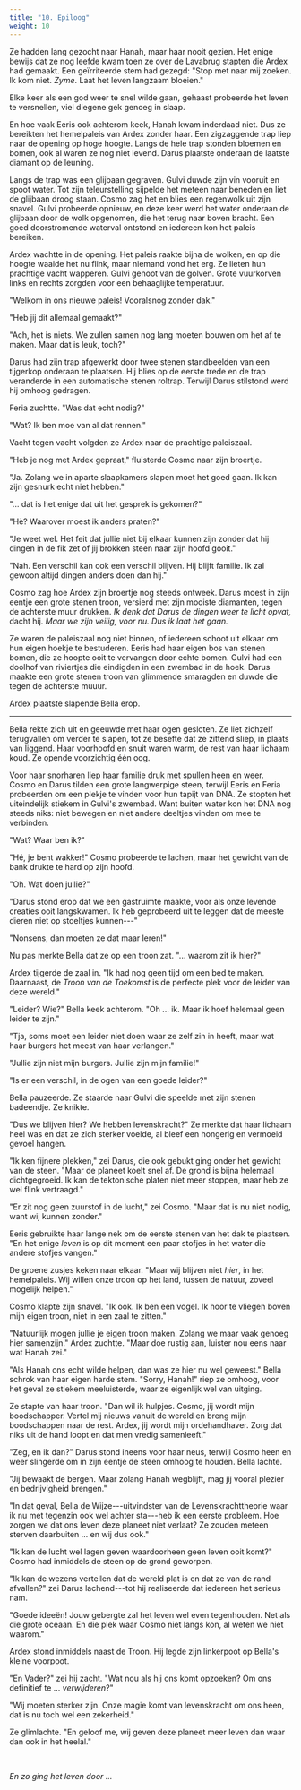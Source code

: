 ```yaml
---
title: "10. Epiloog"
weight: 10
---
```


Ze hadden lang gezocht naar Hanah, maar haar nooit gezien. Het enige bewijs dat ze nog leefde kwam toen ze over de Lavabrug stapten die Ardex had gemaakt. Een geïrriteerde stem had gezegd: "Stop met naar mij zoeken. Ik kom niet. _Zyme_. Laat het leven langzaam bloeien."

Elke keer als een god weer te snel wilde gaan, gehaast probeerde het leven te versnellen, viel diegene gek genoeg in slaap.

En hoe vaak Eeris ook achterom keek, Hanah kwam inderdaad niet. Dus ze bereikten het hemelpaleis van Ardex zonder haar. Een zigzaggende trap liep naar de opening op hoge hoogte. Langs de hele trap stonden bloemen en bomen, ook al waren ze nog niet levend. Darus plaatste onderaan de laatste diamant op de leuning.

Langs de trap was een glijbaan gegraven. Gulvi duwde zijn vin vooruit en spoot water. Tot zijn teleurstelling sijpelde het meteen naar beneden en liet de glijbaan droog staan. Cosmo zag het en blies een regenwolk uit zijn snavel. Gulvi probeerde opnieuw, en deze keer werd het water onderaan de glijbaan door de wolk opgenomen, die het terug naar boven bracht. Een goed doorstromende waterval ontstond en iedereen kon het paleis bereiken.

Ardex wachtte in de opening. Het paleis raakte bijna de wolken, en op die hoogte waaide het nu flink, maar niemand vond het erg. Ze lieten hun prachtige vacht wapperen. Gulvi genoot van de golven. Grote vuurkorven links en rechts zorgden voor een behaaglijke temperatuur.

"Welkom in ons nieuwe paleis! Vooralsnog zonder dak."

"Heb jij dit allemaal gemaakt?"

"Ach, het is niets. We zullen samen nog lang moeten bouwen om het af te maken. Maar dat is leuk, toch?"

Darus had zijn trap afgewerkt door twee stenen standbeelden van een tijgerkop onderaan te plaatsen. Hij blies op de eerste trede en de trap veranderde in een automatische stenen roltrap. Terwijl Darus stilstond werd hij omhoog gedragen. 

Feria zuchtte. "Was dat echt nodig?"

"Wat? Ik ben moe van al dat rennen."

Vacht tegen vacht volgden ze Ardex naar de prachtige paleiszaal.

"Heb je nog met Ardex gepraat," fluisterde Cosmo naar zijn broertje.

"Ja. Zolang we in aparte slaapkamers slapen moet het goed gaan. Ik kan zijn gesnurk echt niet hebben."

"... dat is het enige dat uit het gesprek is gekomen?"

"Hè? Waarover moest ik anders praten?"

"Je weet wel. Het feit dat jullie niet bij elkaar kunnen zijn zonder dat hij dingen in de fik zet of jij brokken steen naar zijn hoofd gooit."

"Nah. Een verschil kan ook een verschil blijven. Hij blijft familie. Ik zal gewoon altijd dingen anders doen dan hij."

Cosmo zag hoe Ardex zijn broertje nog steeds ontweek. Darus moest in zijn eentje een grote stenen troon, versierd met zijn mooiste diamanten, tegen de achterste muur drukken. _Ik denk dat Darus de dingen weer te licht opvat,_ dacht hij. _Maar we zijn veilig, voor nu. Dus ik laat het gaan._

Ze waren de paleiszaal nog niet binnen, of iedereen schoot uit elkaar om hun eigen hoekje te bestuderen. Eeris had haar eigen bos van stenen bomen, die ze hoopte ooit te vervangen door echte bomen. Gulvi had een doolhof van riviertjes die eindigden in een zwembad in de hoek. Darus maakte een grote stenen troon van glimmende smaragden en duwde die tegen de achterste muuur.

Ardex plaatste slapende Bella erop. 

___

Bella rekte zich uit en geeuwde met haar ogen gesloten. Ze liet zichzelf terugvallen om verder te slapen, tot ze besefte dat ze zittend sliep, in plaats van liggend. Haar voorhoofd en snuit waren warm, de rest van haar lichaam koud. Ze opende voorzichtig één oog.

Voor haar snorharen liep haar familie druk met spullen heen en weer. Cosmo en Darus tilden een grote langwerpige steen, terwijl Eeris en Feria probeerden om een plekje te vinden voor hun tapijt van DNA. Ze stopten het uiteindelijk stiekem in Gulvi's zwembad. Want buiten water kon het DNA nog steeds niks: niet bewegen en niet andere deeltjes vinden om mee te verbinden.

"Wat? Waar ben ik?"

"Hé, je bent wakker!" Cosmo probeerde te lachen, maar het gewicht van de bank drukte te hard op zijn hoofd.

"Oh. Wat doen jullie?"

"Darus stond erop dat we een gastruimte maakte, voor als onze levende creaties ooit langskwamen. Ik heb geprobeerd uit te leggen dat de meeste dieren niet op stoeltjes kunnen---"

"Nonsens, dan moeten ze dat maar leren!"

Nu pas merkte Bella dat ze op een troon zat. "... waarom zit ik hier?"

Ardex tijgerde de zaal in. "Ik had nog geen tijd om een bed te maken. Daarnaast, de *Troon van de Toekomst* is de perfecte plek voor de leider van deze wereld."

"Leider? Wie?" Bella keek achterom. "Oh ... ik. Maar ik hoef helemaal geen leider te zijn."

"Tja, soms moet een leider niet doen waar ze zelf zin in heeft, maar wat haar burgers het meest van haar verlangen."

"Jullie zijn niet mijn burgers. Jullie zijn mijn familie!"

"Is er een verschil, in de ogen van een goede leider?"

Bella pauzeerde. Ze staarde naar Gulvi die speelde met zijn stenen badeendje. Ze knikte.

"Dus we blijven hier? We hebben levenskracht?" Ze merkte dat haar lichaam heel was en dat ze zich sterker voelde, al bleef een hongerig en vermoeid gevoel hangen.

"Ik ken fijnere plekken," zei Darus, die ook gebukt ging onder het gewicht van de steen. "Maar de planeet koelt snel af. De grond is bijna helemaal dichtgegroeid. Ik kan de tektonische platen niet meer stoppen, maar heb ze wel flink vertraagd."

"Er zit nog geen zuurstof in de lucht," zei Cosmo. "Maar dat is nu niet nodig, want wij kunnen zonder."

Eeris gebruikte haar lange nek om de eerste stenen van het dak te plaatsen. "En het enige _leven_ is op dit moment een paar stofjes in het water die andere stofjes vangen." 

De groene zusjes keken naar elkaar. "Maar wij blijven niet _hier_, in het hemelpaleis. Wij willen onze troon op het land, tussen de natuur, zoveel mogelijk helpen."

Cosmo klapte zijn snavel. "Ik ook. Ik ben een vogel. Ik hoor te vliegen boven mijn eigen troon, niet in een zaal te zitten."

"Natuurlijk mogen jullie je eigen troon maken. Zolang we maar vaak genoeg hier samenzijn." Ardex zuchtte. "Maar doe rustig aan, luister nou eens naar wat Hanah zei."

"Als Hanah ons echt wilde helpen, dan was ze hier nu wel geweest." Bella schrok van haar eigen harde stem. "Sorry, Hanah!" riep ze omhoog, voor het geval ze stiekem meeluisterde, waar ze eigenlijk wel van uitging.

Ze stapte van haar troon. "Dan wil ik hulpjes. Cosmo, jij wordt mijn boodschapper. Vertel mij nieuws vanuit de wereld en breng mijn boodschappen naar de rest. Ardex, jij wordt mijn ordehandhaver. Zorg dat niks uit de hand loopt en dat men vredig samenleeft."

"Zeg, en ik dan?" Darus stond ineens voor haar neus, terwijl Cosmo heen en weer slingerde om in zijn eentje de steen omhoog te houden. Bella lachte.

"Jij bewaakt de bergen. Maar zolang Hanah wegblijft, mag jij vooral plezier en bedrijvigheid brengen."

"In dat geval, Bella de Wijze---uitvindster van de Levenskrachttheorie waar ik nu met tegenzin ook wel achter sta---heb ik een eerste probleem. Hoe zorgen we dat ons leven deze planeet niet verlaat? Ze zouden meteen sterven daarbuiten ... en wij dus ook."

"Ik kan de lucht wel lagen geven waardoorheen geen leven ooit komt?" Cosmo had inmiddels de steen op de grond geworpen.

"Ik kan de wezens vertellen dat de wereld plat is en dat ze van de rand afvallen?" zei Darus lachend---tot hij realiseerde dat iedereen het serieus nam.

"Goede ideeën! Jouw gebergte zal het leven wel even tegenhouden. Net als die grote oceaan. En die plek waar Cosmo niet langs kon, al weten we niet waarom."

Ardex stond inmiddels naast de Troon. Hij legde zijn linkerpoot op Bella's kleine voorpoot.

"En Vader?" zei hij zacht. "Wat nou als hij ons komt opzoeken? Om ons definitief te ... *verwijderen*?"

"Wij moeten sterker zijn. Onze magie komt van levenskracht om ons heen, dat is nu toch wel een zekerheid."

Ze glimlachte. "En geloof me, wij geven deze planeet meer leven dan waar dan ook in het heelal."

&nbsp;

_En zo ging het leven door ..._